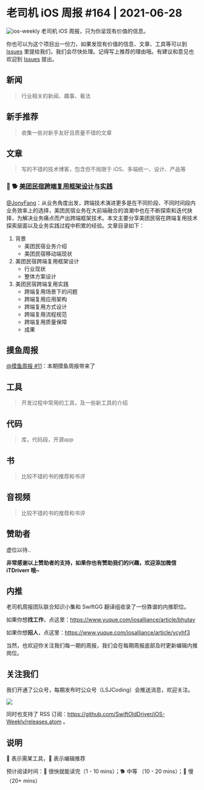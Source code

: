 # 老司机 iOS 周报 #164 | 2021-06-28

![ios-weekly](https://github.com/SwiftOldDriver/iOS-Weekly/blob/master/assets/ios-weekly.png?raw=true)
老司机 iOS 周报，只为你呈现有价值的信息。

你也可以为这个项目出一份力，如果发现有价值的信息、文章、工具等可以到 [Issues](https://github.com/SwiftOldDriver/iOS-Weekly/issues) 里提给我们，我们会尽快处理。记得写上推荐的理由哦。有建议和意见也欢迎到 [Issues](https://github.com/SwiftOldDriver/iOS-Weekly/issues) 提出。

## 新闻

> 行业相关的新闻、趣事、看法

## 新手推荐

> 收集一些对新手友好且质量不错的文章

## 文章

> 写的不错的技术博客，包含但不局限于 iOS、多端统一、设计、产品等

### 🌟 🐕 [美团民宿跨端复用框架设计与实践](https://mp.weixin.qq.com/s/902BiSBx88rUSWBX64HZqA)

[@JonyFang](https://github.com/JonyFang)：从业务角度出发，跨端技术演进更多是在不同阶段、不同时间段内业务效率上的选择，美团民宿业务在大前端融合的浪潮中也在不断探索和迭代抉择，为解决业务痛点而产出跨端框架技术。本文主要分享美团民宿在跨端复用技术探索层面以及业务实践过程中积累的经验。文章目录如下：
1. 背景
    - 美团民宿业务介绍
    - 美团民宿移动端现状
2. 美团民宿跨端复用框架设计
    - 行业现状
    - 整体方案设计
3. 美团民宿跨端复用实践
    - 跨端复用场景下的问题
    - 跨端复用应用架构
    - 跨端复用方式设计
    - 跨端复用流程规范
    - 跨端复用质量保障
    - 成果

## 摸鱼周报

[@摸鱼周报 #11](https://mp.weixin.qq.com/s/hE9wYlLX8F1sKjIF5eIPVQ)：本期摸鱼周报带来了

## 工具

> 开发过程中常用的工具，及一些新工具的介绍

## 代码

> 库，代码段，开源app

## 书

> 比较不错的书的推荐和书评

## 音视频

> 比较不错的书的推荐和书评

## 赞助者

虚位以待..

**非常感谢以上赞助者的支持，如果你也有赞助我们的兴趣，欢迎添加微信 iTDriverr 哦~**

## 内推

老司机周报团队联合知识小集和 SwiftGG 翻译组收录了一份靠谱的内推职位。

如果你想**找工作**，点这里：https://www.yuque.com/iosalliance/article/bhutav

如果你想**招人**，点这里：https://www.yuque.com/iosalliance/article/ycyhf3

当然，也欢迎你关注我们每一期的周报，我们会在每期周报底部及时更新编辑内推岗位。

## 关注我们

我们开通了公众号，每期发布时公众号（LSJCoding）会推送消息，欢迎关注。

![](https://github.com/SwiftOldDriver/iOS-Weekly/blob/master/assets/qrcode_for_wechat.jpg?raw=true)

同时也支持了 RSS 订阅：https://github.com/SwiftOldDriver/iOS-Weekly/releases.atom 。

## 说明

🚧 表示需某工具，🌟 表示编辑推荐

预计阅读时间：🐎 很快就能读完（1 - 10 mins）；🐕 中等 （10 - 20 mins）；🐢 慢（20+ mins）
